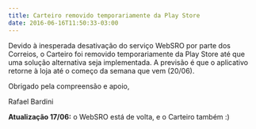 ```yaml
---
title: Carteiro removido temporariamente da Play Store
date: 2016-06-16T11:50:33-03:00
---
```


Devido à inesperada desativação do serviço WebSRO por parte dos Correios, o Carteiro foi removido temporariamente da Play Store até que uma solução alternativa seja implementada. A previsão é que o aplicativo retorne à loja até o começo da semana que vem (20/06).

Obrigado pela compreensão e apoio,

Rafael Bardini

**Atualização 17/06:** o WebSRO está de volta, e o Carteiro também :)
